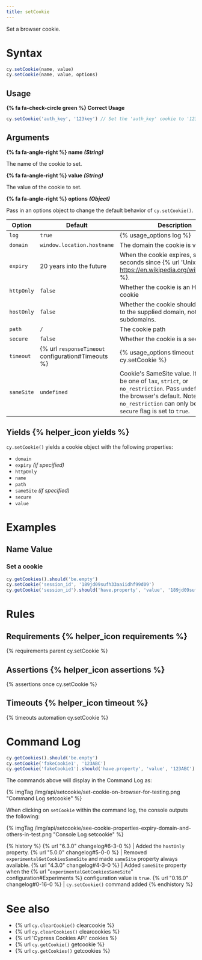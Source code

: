 ```yaml
---
title: setCookie
---
```


Set a browser cookie.

# Syntax

```javascript
cy.setCookie(name, value)
cy.setCookie(name, value, options)
```

## Usage

**{% fa fa-check-circle green %} Correct Usage**

```javascript
cy.setCookie('auth_key', '123key') // Set the 'auth_key' cookie to '123key'
```

## Arguments

**{% fa fa-angle-right %} name** ***(String)***

The name of the cookie to set.

**{% fa fa-angle-right %} value** ***(String)***

The value of the cookie to set.

**{% fa fa-angle-right %} options** ***(Object)***

Pass in an options object to change the default behavior of `cy.setCookie()`.

Option | Default | Description
--- | --- | ---
`log` | `true` | {% usage_options log %}
`domain` | `window.location.hostname` | The domain the cookie is visible to
`expiry` | 20 years into the future | When the cookie expires, specified in seconds since {% url 'Unix Epoch' https://en.wikipedia.org/wiki/Unix_time %}.
`httpOnly` | `false` | Whether the cookie is an HTTP only cookie
`hostOnly` | `false` | Whether the cookie should apply only to the supplied domain, not subdomains.
`path` | `/` | The cookie path
`secure` | `false` | Whether the cookie is a secure cookie
`timeout` | {% url `responseTimeout` configuration#Timeouts %} | {% usage_options timeout cy.setCookie %}
`sameSite` | `undefined` | Cookie's SameSite value. If set, should be one of `lax`, `strict`, or `no_restriction`. Pass `undefined` to use the browser's default. Note: `no_restriction` can only be used if the `secure` flag is set to `true`.

## Yields {% helper_icon yields %}

`cy.setCookie()` yields a cookie object with the following properties:

- `domain`
- `expiry` *(if specified)*
- `httpOnly`
- `name`
- `path`
- `sameSite` *(if specified)*
- `secure`
- `value`

# Examples

## Name Value

### Set a cookie

```javascript
cy.getCookies().should('be.empty')
cy.setCookie('session_id', '189jd09sufh33aaiidhf99d09')
cy.getCookie('session_id').should('have.property', 'value', '189jd09sufh33aaiidhf99d09')
```

# Rules

## Requirements {% helper_icon requirements %}

{% requirements parent cy.setCookie %}

## Assertions {% helper_icon assertions %}

{% assertions once cy.setCookie %}

## Timeouts {% helper_icon timeout %}

{% timeouts automation cy.setCookie %}

# Command Log

```javascript
cy.getCookies().should('be.empty')
cy.setCookie('fakeCookie1', '123ABC')
cy.getCookie('fakeCookie1').should('have.property', 'value', '123ABC')
```

The commands above will display in the Command Log as:

{% imgTag /img/api/setcookie/set-cookie-on-browser-for-testing.png "Command Log setcookie" %}

When clicking on `setCookie` within the command log, the console outputs the following:

{% imgTag /img/api/setcookie/see-cookie-properties-expiry-domain-and-others-in-test.png "Console Log setcookie" %}

{% history %}
{% url "6.3.0" changelog#6-3-0 %} | Added the `hostOnly` property.
{% url "5.0.0" changelog#5-0-0 %} | Removed `experimentalGetCookiesSameSite` and made `sameSite` property always available.
{% url "4.3.0" changelog#4-3-0 %} | Added `sameSite` property when the {% url "`experimentalGetCookiesSameSite`" configuration#Experiments %} configuration value is `true`.
{% url "0.16.0" changelog#0-16-0 %} | `cy.setCookie()` command added
{% endhistory %}

# See also

- {% url `cy.clearCookie()` clearcookie %}
- {% url `cy.clearCookies()` clearcookies %}
- {% url 'Cypress Cookies API' cookies %}
- {% url `cy.getCookie()` getcookie %}
- {% url `cy.getCookies()` getcookies %}
